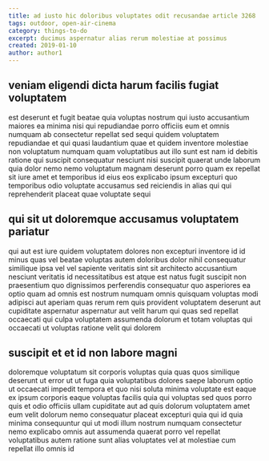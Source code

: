 ```yaml
---
title: ad iusto hic doloribus voluptates odit recusandae article 3268
tags: outdoor, open-air-cinema
category: things-to-do
excerpt: ducimus aspernatur alias rerum molestiae at possimus
created: 2019-01-10
author: author1
---
```


## veniam eligendi dicta harum facilis fugiat voluptatem

est deserunt et fugit beatae quia voluptas nostrum qui iusto accusantium maiores ea minima nisi qui repudiandae porro officiis eum et omnis numquam ab consectetur repellat sed sequi quidem voluptatem repudiandae et qui quasi laudantium quae et quidem inventore molestiae non voluptatum numquam quam voluptatibus aut illo sunt est nam id debitis ratione qui suscipit consequatur nesciunt nisi suscipit quaerat unde laborum quia dolor nemo nemo voluptatum magnam deserunt porro quam ex repellat sit iure amet et temporibus id eius eos explicabo ipsum excepturi quo temporibus odio voluptate accusamus sed reiciendis in alias qui qui reprehenderit placeat quae voluptate sequi

## qui sit ut doloremque accusamus voluptatem pariatur

qui aut est iure quidem voluptatem dolores non excepturi inventore id id minus quas vel beatae voluptas autem doloribus dolor nihil consequatur similique ipsa vel vel sapiente veritatis sint sit architecto accusantium nesciunt veritatis id necessitatibus est atque est natus fugit suscipit non praesentium quo dignissimos perferendis consequatur quo asperiores ea optio quam ad omnis est nostrum numquam omnis quisquam voluptas modi adipisci aut aperiam quas rerum rem quis provident voluptatem deserunt aut cupiditate aspernatur aspernatur aut velit harum qui quas sed repellat occaecati qui culpa voluptatem assumenda dolorum et totam voluptas qui occaecati ut voluptas ratione velit qui dolorem

## suscipit et et id non labore magni

doloremque voluptatum sit corporis voluptas quia quas quos similique deserunt ut error ut ut fuga quia voluptatibus dolores saepe laborum optio ut occaecati impedit tempora et quo nisi soluta minima voluptate est eaque ex ipsum corporis eaque voluptas facilis quia qui voluptas sed quos porro quis et odio officiis ullam cupiditate aut ad quis dolorum voluptatem amet eum velit dolorum nemo consequatur placeat excepturi quia qui id quia minima consequuntur qui ut modi illum nostrum numquam consectetur nemo explicabo omnis aut assumenda quaerat porro vel repellat voluptatibus autem ratione sunt alias voluptates vel at molestiae cum repellat illo omnis id
